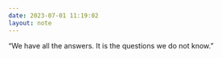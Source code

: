 ```yaml
---
date: 2023-07-01 11:19:02
layout: note
---
```

“We have all the answers. It is the questions we do not know.”
